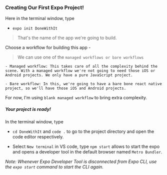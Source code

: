 ### Creating Our First Expo Project!

Here in the terminal window, type

- `expo init DoneWithIt`
> That's the name of the app we're going to build. 

Choose a workflow for building this app -
> We can use one of the `managed workflows or bare workflows`

```ssh
- Managed workflow: This takes care of all the complexity behind the scene. With a managed workflow we're not going to need those iOS or Android projects. We only have a pure JavaScript project.

- Bare workflow: In this, we're going to have a bare bone react native project, so we'll have those iOS and Android projects. 
```

For now, I'm using `blank managed workflow` to bring extra complexity. 

##### Your project is ready! 

In the terminal window, type

- `cd DoneWithIt` and `code .` to go to the project directory and open the code editor respectively. 

- Select `New terminal` in VS code, type `npm start` allows to start the expo and opens a developer tool in the default browser named `Metro Bundler`.

_Note: Whenever Expo Developer Tool is disconnected from Expo CLI, use the `expo start` command to start the CLI again._
